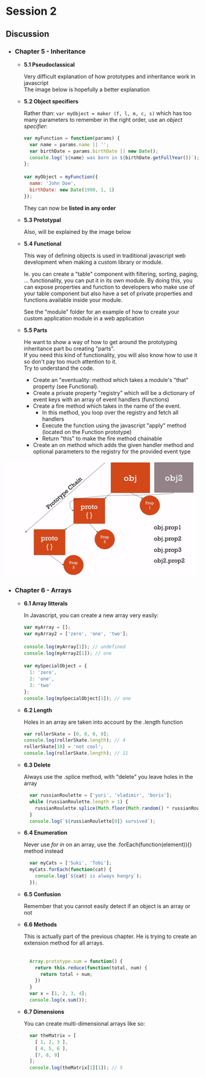 # Session 2

## Discussion

- ### **Chapter 5 - Inheritance**

  - **5.1 Pseudoclassical**

    Very difficult explanation of how prototypes and inheritance work in javascript\
    The image below is hopefully a better explanation

  - **5.2 Object specifiers**

    Rather than: `var myObject = maker (f, l, m, c, s)` which has too many parameters to remember in the right order, use an _object specifier_:

    ```javascript
    var myFunction = function(params) {
      var name = params.name || '';
      var birthDate = params.birthDate || new Date();
      console.log(`${name} was born in ${birthDate.getFullYear()}`);
    };

    var myObject = myFunction({
      name: 'John Doe',
      birthDate: new Date(1990, 1, 1)
    });
    ```

    They can now be **listed in any order**

  - **5.3 Prototypal**

    Also, will be explained by the image below

  - **5.4 Functional**

    This way of defining objects is used in traditional javascript web development when making a custom library or module.

    Ie. you can create a "table" component with filtering, sorting, paging, ... functionality, you can put it in its own module. By doing this, you can expose properties and function to developers who make use of your table component but also have a set of private properties and functions available inside your module.

    See the "module" folder for an example of how to create your custom application module in a web application

  - **5.5 Parts**

    He want to show a way of how to get around the prototyping inheritance part bu creating "parts".\
    If you need this kind of functionality, you will also know how to use it so don't pay too much attention to it.\
    Try to understand the code.

    - Create an "eventuality: method which takes a module's "that" property (see Functional).
    - Create a private property "registry" which will be a dictionary of event keys with an array of event handlers (functions)
    - Create a fire method which takes in the name of the event.
      - In this method, you loop over the registry and fetch all handlers
      - Execute the function using the javascript "apply" method (located on the Function prototype)
      - Return "this" to make the fire method chainable
    - Create an on method which adds the given handler method and optional parameters to the registry for the provided event type

![Prototype chain](./images/javascript-prototype-chain.png 'Prototype chain')

- ### **Chapter 6 - Arrays**

  - **6.1 Array litterals**

    In Javascript, you can create a new array very easily:

    ```Javascript
    var myArray = [];
    var myArray2 = ['zero', 'one', 'two'];

    console.log(myArray[1]); // undefined
    console.log(myArray2[1]); // one

    var mySpecialObject = {
      1: 'zero',
      2: 'one',
      3: 'two'
    };
    console.log(mySpecialObject[1]); // one
    ```

  - **6.2 Length**

    Holes in an array are taken into account by the .length function

    ```Javascript
    var rollerSkate = [0, 0, 0, 0];
    console.log(rollerSkate.length); // 4
    rollerSkate[10] = 'not cool';
    console.log(rollerSkate.length); // 11
    ```

  - **6.3 Delete**

    Always use the .splice method, with "delete" you leave holes in the array

    ```Javascript
      var russianRoulette = ['yuri', 'vladimir', 'boris'];
      while (russianRoulette.length > 1) {
        russianRoulette.splice(Math.floor(Math.random() * russianRoulette.length), 1);
      }
      console.log(`${russianRoulette[0]} survived`);
    ```

  - **6.4 Enumeration**

    Never use _for in_ on an array, use the .forEach(function(element)){} method instead

    ```Javascript
      var myCats = ['Suki', 'Tobi'];
      myCats.forEach(function(cat) {
        console.log(`${cat} is always hangry`);
      });
    ```

  - **6.5 Confusion**

    Remember that you cannot easily detect if an object is an array or not

  - **6.6 Methods**

    This is actually part of the previous chapter. He is trying to create an extension method for all arrays.

    ```Javascript

      Array.prototype.sum = function() {
        return this.reduce(function(total, num) {
          return total + num;
        })
      }
      var x = [1, 2, 3, 4];
      console.log(x.sum());

    ```

  - **6.7 Dimensions**

    You can create multi-dimensional arrays like so:

    ```Javascript
      var theMatrix = [
        [ 1, 2, 3 ],
        [ 4, 5, 6 ],
        [7, 8, 9]
      ];
      console.log(theMatrix[1][1]); // 5
    ```
